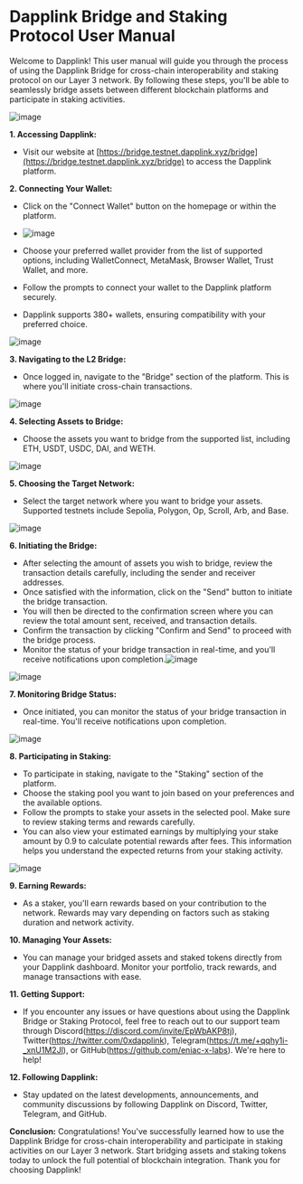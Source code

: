 # Dapplink Bridge and Staking Protocol User Manual

Welcome to Dapplink! This user manual will guide you through the process of using the Dapplink Bridge for cross-chain interoperability and staking protocol on our Layer 3 network. By following these steps, you'll be able to seamlessly bridge assets between different blockchain platforms and participate in staking activities.

![image](https://github.com/shivanshu814/User-Manual/assets/97324405/0f9f2824-5925-492f-870d-f029f83668fe)

**1. Accessing Dapplink:**
   - Visit our website at [https://bridge.testnet.dapplink.xyz/bridge](https://bridge.testnet.dapplink.xyz/bridge) to access the Dapplink platform.

**2. Connecting Your Wallet:**
  - Click on the "Connect Wallet" button on the homepage or within the platform.

  - ![image](https://github.com/shivanshu814/User-Manual/assets/97324405/bed4439d-1724-4f3a-aea0-9dc7a126eff5)
  
  - Choose your preferred wallet provider from the list of supported options, including WalletConnect, MetaMask, Browser Wallet, Trust Wallet, and more.
  - Follow the prompts to connect your wallet to the Dapplink platform securely.
  - Dapplink supports 380+ wallets, ensuring compatibility with your preferred choice.

![image](https://github.com/shivanshu814/User-Manual/assets/97324405/ac01f675-c925-4955-9bf7-5d2fa795b695)

**3. Navigating to the L2 Bridge:**
   - Once logged in, navigate to the "Bridge" section of the platform. This is where you'll initiate cross-chain transactions.

![image](https://github.com/shivanshu814/User-Manual/assets/97324405/45681122-33a5-4379-aef2-96eeb2fc63fb)

**4. Selecting Assets to Bridge:**
   - Choose the assets you want to bridge from the supported list, including ETH, USDT, USDC, DAI, and WETH.

![image](https://github.com/shivanshu814/User-Manual/assets/97324405/7d283820-3ebf-48b5-a3dd-e89ac372933b)

**5. Choosing the Target Network:**
   - Select the target network where you want to bridge your assets. Supported testnets include Sepolia, Polygon, Op, Scroll, Arb, and Base.

![image](https://github.com/shivanshu814/User-Manual/assets/97324405/a371b7c5-5175-4754-80a6-66a6a80fa3dc)

**6. Initiating the Bridge:**
   - After selecting the amount of assets you wish to bridge, review the transaction details carefully, including the sender and receiver addresses.
   - Once satisfied with the information, click on the "Send" button to initiate the bridge transaction.
   - You will then be directed to the confirmation screen where you can review the total amount sent, received, and transaction details.
   - Confirm the transaction by clicking "Confirm and Send" to proceed with the bridge process.
   - Monitor the status of your bridge transaction in real-time, and you'll receive notifications upon completion.![image](https://github.com/shivanshu814/User-Manual/assets/97324405/36107f2d-c04c-4434-b719-135d9185066c)

![image](https://github.com/shivanshu814/User-Manual/assets/97324405/465d30da-8b28-4c94-8625-95eb506fc120)

**7. Monitoring Bridge Status:**
   - Once initiated, you can monitor the status of your bridge transaction in real-time. You'll receive notifications upon completion.

![image](https://github.com/shivanshu814/User-Manual/assets/97324405/c0fd2ac2-2a9a-463a-ab5c-6c5792e56137)

**8. Participating in Staking:**
   - To participate in staking, navigate to the "Staking" section of the platform.
   - Choose the staking pool you want to join based on your preferences and the available options.
   - Follow the prompts to stake your assets in the selected pool. Make sure to review staking terms and rewards carefully.
   - You can also view your estimated earnings by multiplying your stake amount by 0.9 to calculate potential rewards after fees. This information helps you understand the expected returns from your staking activity.

![image](https://github.com/shivanshu814/User-Manual/assets/97324405/d970e54a-32d4-4456-bba5-c779c388c48b)

**9. Earning Rewards:**
   - As a staker, you'll earn rewards based on your contribution to the network. Rewards may vary depending on factors such as staking duration and network activity.

**10. Managing Your Assets:**
   - You can manage your bridged assets and staked tokens directly from your Dapplink dashboard. Monitor your portfolio, track rewards, and manage transactions with ease.

**11. Getting Support:**
   - If you encounter any issues or have questions about using the Dapplink Bridge or Staking Protocol, feel free to reach out to our support team through Discord(https://discord.com/invite/EpWbAKP8tj), Twitter(https://twitter.com/0xdapplink), Telegram(https://t.me/+qqhy1i-_xnU1M2Jl), or GitHub(https://github.com/eniac-x-labs). We're here to help!

**12. Following Dapplink:**
   - Stay updated on the latest developments, announcements, and community discussions by following Dapplink on Discord, Twitter, Telegram, and GitHub.

**Conclusion:**
Congratulations! You've successfully learned how to use the Dapplink Bridge for cross-chain interoperability and participate in staking activities on our Layer 3 network. Start bridging assets and staking tokens today to unlock the full potential of blockchain integration. Thank you for choosing Dapplink!
